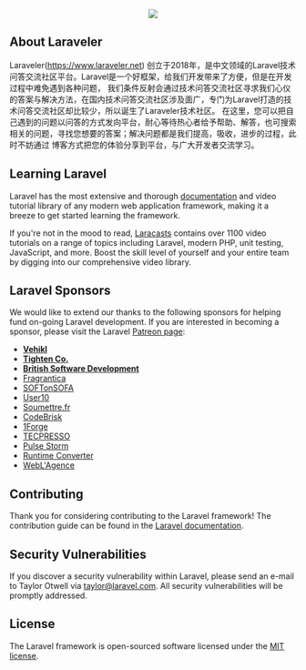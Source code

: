 <p align="center"><img src="https://www.laraveler.net/imgs/logo.png"></p>

## About Laraveler

Laraveler(https://www.laraveler.net) 创立于2018年，是中文领域的Laravel技术问答交流社区平台。Laravel是一个好框架，给我们开发带来了方便，但是在开发过程中难免遇到各种问题， 我们条件反射会通过技术问答交流社区寻求我们心仪的答案与解决方法，在国内技术问答交流社区涉及面广，专门为Laravel打造的技术问答交流社区却比较少，所以诞生了Laraveler技术社区。 在这里，您可以把自己遇到的问题以问答的方式发向平台，耐心等待热心者给予帮助、解答，也可搜索相关的问题，寻找您想要的答案；解决问题都是我们提高，吸收，进步的过程，此时不妨通过 博客方式把您的体验分享到平台，与广大开发者交流学习。

## Learning Laravel

Laravel has the most extensive and thorough [documentation](https://laravel.com/docs) and video tutorial library of any modern web application framework, making it a breeze to get started learning the framework.

If you're not in the mood to read, [Laracasts](https://laracasts.com) contains over 1100 video tutorials on a range of topics including Laravel, modern PHP, unit testing, JavaScript, and more. Boost the skill level of yourself and your entire team by digging into our comprehensive video library.

## Laravel Sponsors

We would like to extend our thanks to the following sponsors for helping fund on-going Laravel development. If you are interested in becoming a sponsor, please visit the Laravel [Patreon page](https://patreon.com/taylorotwell):

- **[Vehikl](https://vehikl.com/)**
- **[Tighten Co.](https://tighten.co)**
- **[British Software Development](https://www.britishsoftware.co)**
- [Fragrantica](https://www.fragrantica.com)
- [SOFTonSOFA](https://softonsofa.com/)
- [User10](https://user10.com)
- [Soumettre.fr](https://soumettre.fr/)
- [CodeBrisk](https://codebrisk.com)
- [1Forge](https://1forge.com)
- [TECPRESSO](https://tecpresso.co.jp/)
- [Pulse Storm](http://www.pulsestorm.net/)
- [Runtime Converter](http://runtimeconverter.com/)
- [WebL'Agence](https://weblagence.com/)

## Contributing

Thank you for considering contributing to the Laravel framework! The contribution guide can be found in the [Laravel documentation](https://laravel.com/docs/contributions).

## Security Vulnerabilities

If you discover a security vulnerability within Laravel, please send an e-mail to Taylor Otwell via [taylor@laravel.com](mailto:taylor@laravel.com). All security vulnerabilities will be promptly addressed.

## License

The Laravel framework is open-sourced software licensed under the [MIT license](https://opensource.org/licenses/MIT).
